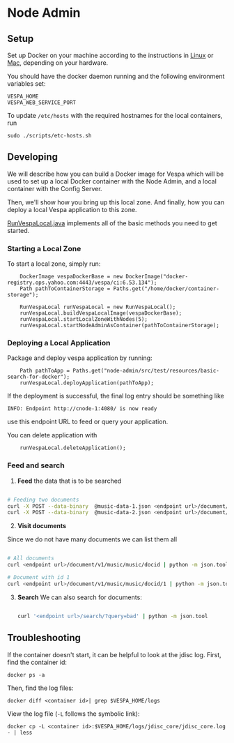 # Node Admin

## Setup

Set up Docker on your machine according to the instructions in [Linux](README_LINUX.md) or [Mac](README_MAC.md), depending on your hardware.

You should have the docker daemon running and the following environment variables set:
```
VESPA_HOME
VESPA_WEB_SERVICE_PORT
```

To update `/etc/hosts` with the required hostnames for the local containers, run
```
sudo ./scripts/etc-hosts.sh
```

## Developing

We will describe how you can build a Docker image for Vespa which will be used
to set up a local Docker container with the Node Admin, and a local container
with the Config Server.

Then, we'll show how you bring up this local zone. And finally, how you can
deploy a local Vespa application to this zone.

[RunVespaLocal.java](src/test/java/com/yahoo/vespa/hosted/node/admin/docker/RunVespaLocal.java) 
implements all of the basic methods you need to get started.

### Starting a Local Zone

To start a local zone, simply run:
```
    DockerImage vespaDockerBase = new DockerImage("docker-registry.ops.yahoo.com:4443/vespa/ci:6.53.134");
    Path pathToContainerStorage = Paths.get("/home/docker/container-storage");
    
    RunVespaLocal runVespaLocal = new RunVespaLocal();
    runVespaLocal.buildVespaLocalImage(vespaDockerBase);
    runVespaLocal.startLocalZoneWithNodes(5);
    runVespaLocal.startNodeAdminAsContainer(pathToContainerStorage);
```

### Deploying a Local Application

Package and deploy vespa application by running:

```
    Path pathToApp = Paths.get("node-admin/src/test/resources/basic-search-for-docker");
    runVespaLocal.deployApplication(pathToApp);
```
If the deployment is successful, the final log entry should be something like 
```
INFO: Endpoint http://cnode-1:4080/ is now ready
```
use this endpoint URL to feed or query your application.

You can delete application with

```
    runVespaLocal.deleteApplication();
```

### Feed and search
 1. **Feed** the data that is to be searched
 ```sh

 # Feeding two documents
 curl -X POST --data-binary  @music-data-1.json <endpoint url>/document/v1/music/music/docid/1 | python -m json.tool
 curl -X POST --data-binary  @music-data-2.json <endpoint url>/document/v1/music/music/docid/2 | python -m json.tool

  ```

 2. **Visit documents**

 Since we do not have many documents we can list them all
 ```sh

 # All documents
 curl <endpoint url>/document/v1/music/music/docid | python -m json.tool

 # Document with id 1
 curl <endpoint url>/document/v1/music/music/docid/1 | python -m json.tool

  ```

 3. **Search**
 We can also search for documents:
    ```sh

    curl '<endpoint url>/search/?query=bad' | python -m json.tool


    ```

## Troubleshooting

If the container doesn't start, it can be helpful to look at the jdisc log. First, find the container id:
```
docker ps -a
```

Then, find the log files:
```
docker diff <container id>| grep $VESPA_HOME/logs
```

View the log file (`-L` follows the symbolic link):
```
docker cp -L <container id>:$VESPA_HOME/logs/jdisc_core/jdisc_core.log - | less
```

